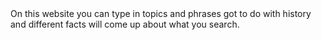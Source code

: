 <!DOCTYPE html>
<html>
<head>
<title>History wikipedia</title>
</head>
<body>
On this website you can type in topics and phrases got to do with history and different facts will come up about what you search. 
